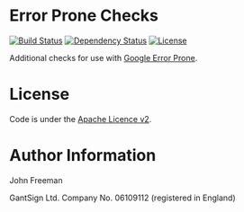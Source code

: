 <!--
  Copyright 2016 GantSign Ltd. All Rights Reserved.

  Licensed under the Apache License, Version 2.0 (the "License");
  you may not use this file except in compliance with the License.
  You may obtain a copy of the License at

      http://www.apache.org/licenses/LICENSE-2.0

  Unless required by applicable law or agreed to in writing, software
  distributed under the License is distributed on an "AS IS" BASIS,
  WITHOUT WARRANTIES OR CONDITIONS OF ANY KIND, either express or implied.
  See the License for the specific language governing permissions and
  limitations under the License.
-->
# Error Prone Checks

[![Build Status](https://travis-ci.org/gantsign/error-prone-checks.svg?branch=master)](https://travis-ci.org/gantsign/error-prone-checks)
[![Dependency Status](https://www.versioneye.com/user/projects/57e156d23adc05001270eb60/badge.svg?style=flat-round)](https://www.versioneye.com/user/projects/57e156d23adc05001270eb60)
[![License](https://img.shields.io/badge/license-apache-blue.svg)](LICENSE)

Additional checks for use with [Google Error Prone](http://errorprone.info).

# License

Code is under the
[Apache Licence v2](https://www.apache.org/licenses/LICENSE-2.0.txt).

# Author Information

John Freeman

GantSign Ltd.
Company No. 06109112 (registered in England)
